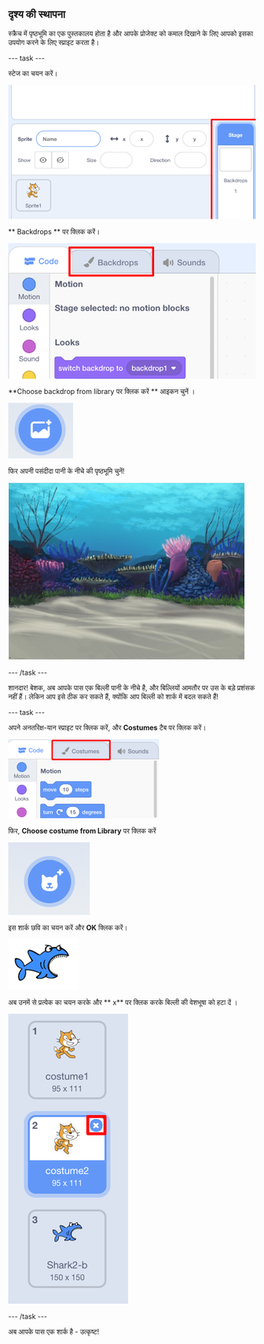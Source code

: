 ## दृश्य की स्थापना

स्क्रैच में पृष्ठभूमि का एक पुस्तकालय होता है और आपके प्रोजेक्ट को कमाल दिखाने के लिए आपको इसका उपयोग करने के लिए स्प्राइट करता है।

\--- task \---

स्टेज का चयन करें।

![स्टेज का चयन करें।](images/looksSelectStage.png)

** Backdrops ** पर क्लिक करें।

![बैकड्रॉप्स टैब](images/looksBackdrops.png)

**Choose backdrop from library पर क्लिक करें ** आइकन चुनें ।

![बैकड्रॉप आइकन चुनें](images/looksChooseBg.png)

फिर अपनी पसंदीदा पानी के नीचे की पृष्ठभूमि चुनें!

![एक पानी के नीचे का दृश्य](images/looksUnderwater.png)

\--- /task \---

शानदार! बेशक, अब आपके पास एक बिल्ली पानी के नीचे है, और बिल्लियों आमतौर पर उस के बड़े प्रशंसक नहीं हैं। लेकिन आप इसे ठीक कर सकते हैं, क्योंकि आप बिल्ली को शार्क में बदल सकते हैं!

\--- task \---

अपने अनतरिक्ष-यान स्प्राइट पर क्लिक करें, और **Costumes** टैब पर क्लिक करें।

![](images/cool2.png)

फिर, **Choose costume from Library** पर क्लिक करें

![](images/cool3.png)

इस शार्क छवि का चयन करें और **OK** क्लिक करें।

![शार्क की पोशाक](images/looksShark.png)

अब उनमें से प्रत्येक का चयन करके और ** x** पर क्लिक करके बिल्ली की वेशभूषा को हटा दें ।

![](images/coolDeleteCostumes.png)

\--- /task \---

अब आपके पास एक शार्क है - उत्कृष्ट!